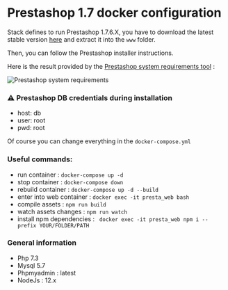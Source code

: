 # Prestashop 1.7 docker configuration

Stack defines to run Prestashop 1.7.6.X, you have to download the latest stable version [here](https://www.prestashop.com/en/previous-versions) and extract it into the `www` folder.

Then, you can follow the Prestashop installer instructions.

Here is the result provided by the [Prestashop system requirements tool](https://devdocs.prestashop.com/1.7/basics/installation/system-requirements/) : 

![Prestashop system requirements](https://upload.vaa.red/i/JvmeY.png)

### ⚠️ Prestashop DB credentials during installation

- host: db
- user: root
- pwd: root

Of course you can change everything in the `docker-compose.yml`


### Useful commands:

- run container : `docker-compose up -d`
- stop container : `docker-compose down`
- rebuild container : `docker-compose up -d --build`
- enter into web container : `docker exec -it presta_web bash`
- compile assets : `npm run build`
- watch assets changes : `npm run watch`
- install npm dependencies : ` docker exec -it presta_web npm i --prefix YOUR/FOLDER/PATH`


### General information

- Php 7.3
- Mysql 5.7
- Phpmyadmin : latest
- NodeJs : 12.x
